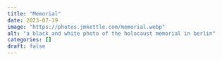 ```yaml
---
title: "Memorial"
date: 2023-07-19
image: "https://photos.jmkettle.com/memorial.webp"
alt: "a black and white photo of the holocaust memorial in berlin"
categories: []
draft: false
---
```

